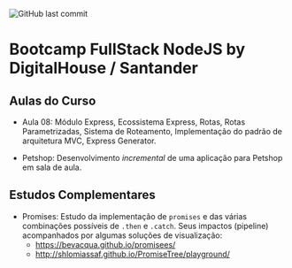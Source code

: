 ![GitHub last commit](https://img.shields.io/github/last-commit/renatokano/dh-fullstack-santander)

# Bootcamp FullStack NodeJS by DigitalHouse / Santander

## Aulas do Curso

  - Aula 08: Módulo Express, Ecossistema Express, Rotas, Rotas Parametrizadas, Sistema de Roteamento, Implementação do
  padrão de arquitetura MVC, Express Generator.

  - Petshop: Desenvolvimento *incremental* de uma aplicação para Petshop em sala de aula.
  
## Estudos Complementares
  
  - Promises: Estudo da implementação de `promises` e das várias combinações possíveis de `.then` e `.catch`.
  Seus impactos (pipeline) acompanhados por algumas soluções de visualização: 
    - https://bevacqua.github.io/promisees/
    - http://shlomiassaf.github.io/PromiseTree/playground/